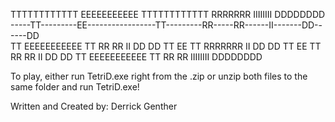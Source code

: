 TTTTTTTTTTTT    EEEEEEEEEEE   TTTTTTTTTTTT    RRRRRRR     IIIIIIII    DDDDDDDD           
-----TT---------EE-----------------TT---------RR-----RR------II-------DD------DD  
     TT         EEEEEEEEEEE        TT         RR     RR      II       DD       DD
     TT         EE                 TT         RRRRRRR        II       DD       DD
     TT         EE                 TT         RR    RR       II       DD      DD
     TT         EEEEEEEEEEE        TT         RR     RR   IIIIIIII    DDDDDDDD



To play, 
  either run TetriD.exe right from the .zip 
  or unzip both files to the same folder 
  and run TetriD.exe!

Written and Created by: Derrick Genther
